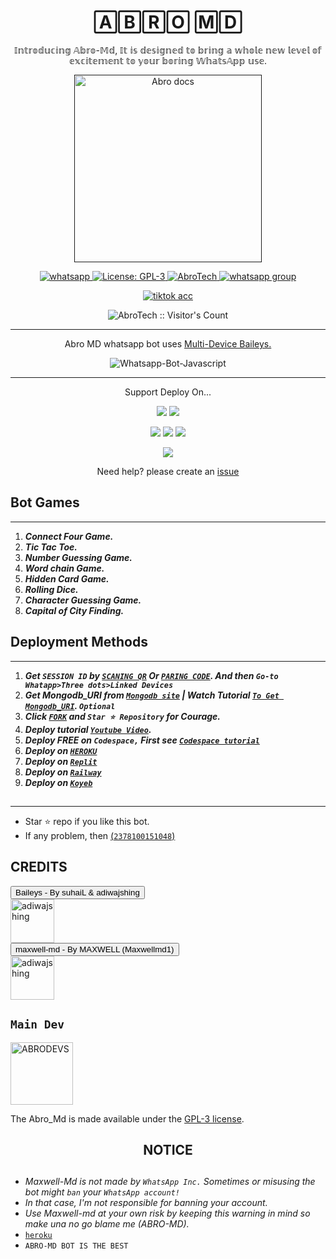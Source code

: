  <h1 align="center"> 🄰🄱🅁🄾 🄼🄳</h1> 
<p align="center"> 𝕀𝕟𝕥𝕣𝕠𝕕𝕦𝕔𝕚𝕟𝕘 𝔸𝕓𝕣𝕠-𝕄𝕕, 𝕀𝕥 𝕚𝕤 𝕕𝕖𝕤𝕚𝕘𝕟𝕖𝕕 𝕥𝕠 𝕓𝕣𝕚𝕟𝕘 𝕒 𝕨𝕙𝕠𝕝𝕖 𝕟𝕖𝕨 𝕝𝕖𝕧𝕖𝕝 𝕠𝕗 𝕖𝕩𝕔𝕚𝕥𝕖𝕞𝕖𝕟𝕥 𝕥𝕠 𝕪𝕠𝕦𝕣 𝕓𝕠𝕣𝕚𝕟𝕘 𝕎𝕙𝕒𝕥𝕤𝔸𝕡𝕡 𝕦𝕤𝕖. </p>

<p align="center">
  <a href="">
    <img alt="Abro docs" height="300" src="https://imgur.com/t9DtZcf.jpg">
  </a>
</p>
    
   
   
<p align="center">
  <a href="https://wa.me/2348100151048?text=Hi+Bro--+I+Need+Help.+I+messaged+you+from+Abro-Md+Repo" target="_blank">
    <img alt="whatsapp" src="https://img.shields.io/badge/ Whatsapp -25D366?style=for-the-badge&logo=whatsapp&logoColor=white" />
  </a>
  <a aria-label="Abro_Md is free to use" href="https://github.com/Temitopeareo/Abrotech-md/blob/main/LICENCE" target="_blank">
    <img alt="License: GPL-3" src="https://badges.frapsoft.com/os/gpl/gpl.png?v=103)](https://opensource.org/licenses/GPL-3.0/" target="_blank" />
  </a>
  <a aria-label="Abro_Md is free to use" href="" target="_blank">
    <img alt="AbroTech" src="https://img.shields.io/youtube/channel/subscribers/UCCL29WTYxd3i4xVr85gwgdw" target="_blank" />
  </a>
<a href="https://chat.whatsapp.com/Fmkh7WvnIaW4Cafa49jjDc" target="_blank">
    <img alt="whatsapp group" src="https://img.shields.io/badge/ Whatsapp group -25D366?style=for-the-badge&logo=whatsapp&logoColor=white" />
  </a>
 <p align="center">
<a href="https://www.tiktok.com/@officialchrist_payne?_t=8lBb2tkmDkj&_r=1" target="blank"><img alt="tiktok acc" src="https://img.shields.io/badge/TIK-TOK-black" /> </a>
</p>
<p align="center"><img src="https://profile-counter.glitch.me/{AbroTech}/count.svg" alt="AbroTech :: Visitor's Count" /></p>

---




<p align="center"> Abro MD whatsapp bot uses
  <a href="https://github.com/adiwajshing/Baileys">Multi-Device Baileys.</a>
</p>
<p align="center">
  <img title="Whatsapp-Bot-Javascript" src="https://img.shields.io/badge/Javascript-363303?style=for-the-badge&logo=javascript&logoColor=c6c631"></img>
</p>

---

<p align="center">
  <a href="https://github.com/Temitopeareo/Abrotech-md"><Abro-Md</b></a> Support Deploy On...
</p>

<p align="center">
  <a href="https://github.com/Temitopeareo/Abrotech-md/blob/main/temp/deploy-on-vps.md"><img src="https://img.shields.io/badge/self hosting-3d1513?style=for-the-badge&logo=serverless&logoColor=FD5750"></a>
  <a href="https://railway.app/template/GZOvIe?referralCode=wVDLrh"><img src="https://img.shields.io/badge/railway-3e164f?style=for-the-badge&logo=railway&logoColor=0B0D0E"></a>
</p>
<p align="center">
  <a href="https://suhail-web01.vercel.app/deploy.html"><img src="https://img.shields.io/badge/heroku-9d7acc?style=for-the-badge&logo=heroku&logoColor=430098"></a>
  <a href="https://suhail-web01.vercel.app/replit.html"><img src="https://img.shields.io/badge/replit-253c99?style=for-the-badge&logo=replit&logoColor=F26207"></a>
  <a href="https://app.koyeb.com/apps/deploy?type=git&repository=github.com/Temitopeareo/Abrotech-md&branch=main&env[SESSION_ID]&env[OWNER_NUMBER]=2348100151048&env[MONGODB_URI]&&env[OWNER_NAME]=Abro&env[KOYEB_API]&env[PREFIX]=.&env[WAPRESENCE]&env[AUTO_READ_STATUS]=false&env[DISABLE_PM]=false&env[PACK_AUTHER]=whatsapp+bot&env[PACK_NAME]=Abro+MD&env[STYLE]=0&env[MODE]=private&env[READ_MESSAGE]=false&env[THEME]=ABROBOT&env[WARN_COUNT]=3&env[BLOCK_JID]=null&env[TIME_ZONE]=Africa/Lagos&name=abro-md&env[KOYEB_NAME]=suhail-md&env[SUDO]=null&env[THUMB_IMAGE]=https://i.imgur.com/NpA3ZsJ.jpeg"><img src="https://img.shields.io/badge/koyeb-033604?style=for-the-badge&logo=koyeb&logoColor=white"></a>
</p>
<p align="center">
  <a href="https://www.youtube.com/@LorDAbro"><img src="https://img.shields.io/badge/CodeSpace-green?colorA=%23ff000&colorB=%23017e40&style=for-the-badge&logo=git&logoColor=white"></a>
</p>
<p align="center">Need help? please create an <a href="https://github.com/Temitopeareo/Aneo-Md/issues">issue</a></p>

 



## Bot Games
---
1. ***Connect Four Game.***
2.  ***Tic Tac Toe.***
3.  ***Number Guessing Game.***
4.  ***Word chain Game.***
5.  ***Hidden Card Game.***
6.  ***Rolling Dice.***
7.  ***Character Guessing Game.***
8.  ***Capital of City Finding.***
##


 




    
   
## Deployment Methods
---
1.  ***Get `SESSION ID` by [`SCANING QR`](https://suhail-md-vtsf.onrender.com/pair) Or [`PARING CODE`](https://suhail-md-vtsf.onrender.com/code). And then `Go-to Whatapp>Three dots>Linked Devices`***
2.  ***Get Mongodb_URI from [`Mongodb site`](https://www.mongodb.com/) | Watch Tutorial [`To Get Mongodb_URI`](https://youtu.be/6rnftFl0fAI). `Optional`***
3.  ***Click [`FORK`](https://github.com/Temitopeareo/Abrotech-md/fork) and `Star ⭐ Repository` for Courage.***
4.  ***Deploy tutorial [`Youtube Video`](https://youtu.be/6rnftFl0fAI).***
5.  ***Deploy FREE on `Codespace,` First see [`Codespace tutorial`](https://youtu.be/3NdJb6_1cJM)***
6.  ***Deploy on [`HEROKU`](https://dashboard.heroku.com/new?template=https://github.com/Temitopeareo/Abrotech-md)***
7.  ***Deploy on [`Replit`](https://replit.com/github/Temitopeareo/Abrotech-md)***
8.  ***Deploy on [`Railway`](https://railway.app/template/GZOvIe?referralCode=wVDLrh)***
9.  ***Deploy on [`Koyeb`](https://app.koyeb.com/apps/deploy?type=git&repository=github.com/Temitopeareo/Abrotech-md&branch=main&env[SESSION_ID]&env[OWNER_NUMBER]=2348100151048&env[MONGODB_URI]&&env[OWNER_NAME]=Abrobot&env[KOYEB_API]&env[PREFIX]=.&env[WAPRESENCE]&env[AUTO_READ_STATUS]=false&env[DISABLE_PM]=false&env[PACK_AUTHER]=whatsapp+bot&env[PACK_NAME]=Abro+MD&env[STYLE]=0&env[MODE]=private&env[READ_MESSAGE]=false&env[THEME]=ABRO-MD&env[WARN_COUNT]=3&env[BLOCK_JID]=null&env[TIME_ZONE]=Africa/Lagos&name=Abro-md&env[KOYEB_NAME]=Abro-md&env[SUDO]=null&env[THUMB_IMAGE]=https://i.imgur.com/t9DtZcf.jpeg)***

##
---


- Star ⭐ repo if you like this bot.
- If any problem, then [(`2378100151048`)](https://wa.me/2348100151048)


## CREDITS 
<div><button id="boton" type="button">Baileys - By suhaiL & adiwajshing</button></div>
<a href="https://github.com/WhiskeySockets/Baileys"><img src="https://github.com/WhiskeySockets.png" width="70" height="70" alt="adiwajshing"/></a>

<div><button id="boton" type="button">maxwell-md  - By MAXWELL (Maxwellmd1)</button></div>
<a href="https://github.com/Maxwellmd1"><img src="https://github.com/Maxwellmd1.png" width="70" height="70" alt="adiwajshing"/></a>

## `Main Dev` 
<a href="https://github.com/Temitopeareo"><img src="https://github.com/Temitopeareo.png" width="100" height="100" alt="ABRODEVS"/></a> 


The Abro_Md is made available under the [GPL-3 license](https://github.com/Temitopeareo/Abrotech-md/blob/main/LICENCE).


<h2 align="center">  NOTICE
</h2>
   
## 
- *Maxwell-Md is not made by `WhatsApp Inc.` Sometimes or misusing the bot might `ban` your `WhatsApp account!`*
- *In that case, I'm not responsible for banning your account.*
- *Use Maxwell-md at your own risk by keeping this warning in mind so make una no go blame me (ABRO-MD).*
- [`heroku`]( https://dashboard.heroku.com/new?template=https://github.com/Temitopeareo/Abrotech-md)
- `ABRO-MD BOT IS THE BEST`

